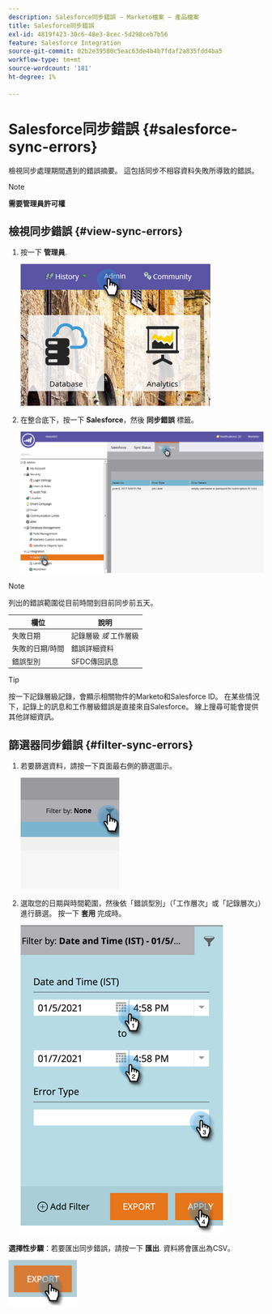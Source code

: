 ```yaml
---
description: Salesforce同步錯誤 — Marketo檔案 — 產品檔案
title: Salesforce同步錯誤
exl-id: 4819f423-30c6-48e3-8cec-5d298ceb7b56
feature: Salesforce Integration
source-git-commit: 02b2e39580c5eac63de4b4b7fdaf2a835fdd4ba5
workflow-type: tm+mt
source-wordcount: '181'
ht-degree: 1%

---
```


# Salesforce同步錯誤 {#salesforce-sync-errors}

檢視同步處理期間遇到的錯誤摘要。 這包括同步不相容資料失敗所導致的錯誤。

>[!NOTE]
>
>**需要管理員許可權**

## 檢視同步錯誤 {#view-sync-errors}

1. 按一下 **管理員**.

   ![](assets/salesforce-sync-errors-1.png)

1. 在整合底下，按一下 **Salesforce**，然後 **同步錯誤** 標籤。

   ![](assets/salesforce-sync-errors-2.png)

>[!NOTE]
>
>列出的錯誤範圍從目前時間到目前同步前五天。

| 欄位 | 說明 |
|---|---|
| 失敗日期 | 記錄層級 _或_ 工作層級 |
| 失敗的日期/時間 | 錯誤詳細資料 |
| 錯誤型別 | SFDC傳回訊息 |

>[!TIP]
>
>按一下記錄層級記錄，會顯示相關物件的Marketo和Salesforce ID。 在某些情況下，記錄上的訊息和工作層級錯誤是直接來自Salesforce。 線上搜尋可能會提供其他詳細資訊。

## 篩選器同步錯誤 {#filter-sync-errors}

1. 若要篩選資料，請按一下頁面最右側的篩選圖示。

   ![](assets/salesforce-sync-errors-3.png)

1. 選取您的日期與時間範圍，然後依「錯誤型別」（「工作層次」或「記錄層次」）進行篩選。 按一下 **套用** 完成時。

   ![](assets/salesforce-sync-errors-4.png)

**選擇性步驟**：若要匯出同步錯誤，請按一下 **匯出**. 資料將會匯出為CSV。

![](assets/salesforce-sync-errors-5.png)
